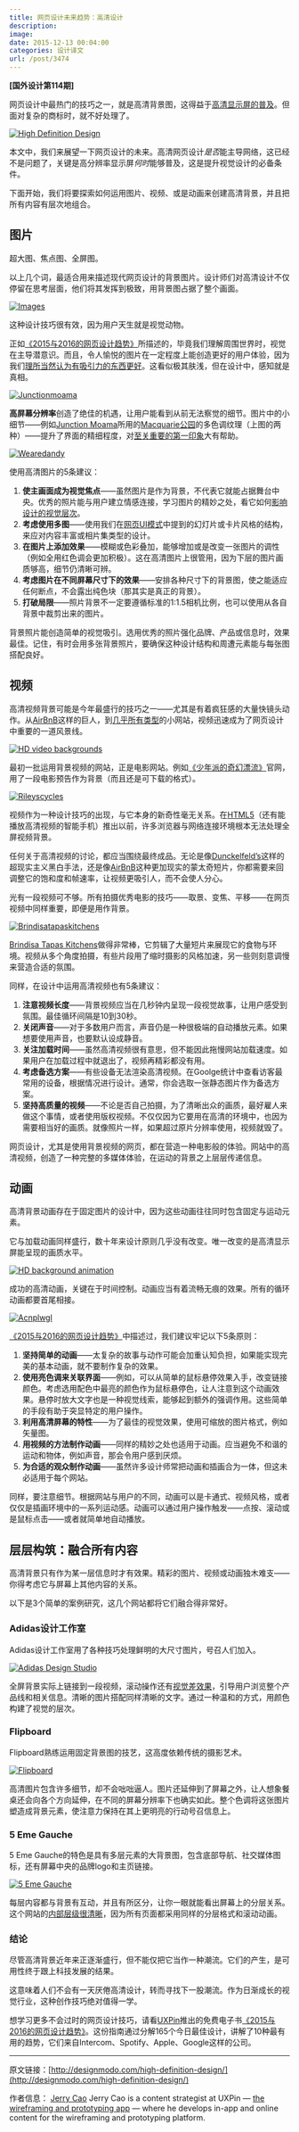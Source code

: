 ```yaml
---
title: 网页设计未来趋势：高清设计
description: 
image: 
date: 2015-12-13 00:04:00
categories: 设计译文
url: /post/3474
---
```


**[国外设计第114期]**

网页设计中最热门的技巧之一，就是高清背景图，这得益于[高清显示屏的普及](http://www.screenresolution.org/)。但面对复杂的商标时，就不好处理了。

[![High Definition Design](http://designmodo.com/wp-content/uploads/2015/12/image00.jpg)](http://www.sbs.com.au/theboat/)

本文中，我们来展望一下网页设计的未来。高清网页设计*是否*能主导网络，这已经不是问题了，关键是高分辨率显示屏*何时*能够普及，这是提升视觉设计的必备条件。

下面开始，我们将要探索如何运用图片、视频、或是动画来创建高清背景，并且把所有内容有层次地组合。

## 图片

超大图、焦点图、全屏图。

以上几个词，最适合用来描述现代网页设计的背景图片。设计师们对高清设计不仅停留在思考层面，他们将其发挥到极致，用背景图占据了整个画面。

[![Images](http://designmodo.com/wp-content/uploads/2015/12/image09.jpg)](http://macquarie-park.com.au/)

这种设计技巧很有效，因为用户天生就是视觉动物。

正如[《2015与2016的网页设计趋势》](http://studio.uxpin.com/ebooks/web-ui-design-trends-2015-2016/)所描述的，毕竟我们理解周围世界时，视觉在主导潜意识。而且，令人愉悦的图片在一定程度上能创造更好的用户体验，因为我们[理所当然认为有吸引力的东西更好](http://www.jnd.org/dn.mss/emotion_design_at.html)。这看似极其肤浅，但在设计中，感知就是真相。

[![Junctionmoama](http://designmodo.com/wp-content/uploads/2015/12/image06.jpg)](http://junctionmoama.com.au/)

**高屏幕分辨率**创造了绝佳的机遇，让用户能看到从前无法察觉的细节。图片中的小细节——例如[Junction Moama](http://junctionmoama.com.au/)所用的[Macquarie公园](http://macquarie-park.com.au/)的多色调纹理（上图的两种）——提升了界面的精细程度，对[至关重要的第一印象](http://www.tandfonline.com/doi/abs/10.1080/01449290500330448)大有帮助。

[![Wearedandy](http://designmodo.com/wp-content/uploads/2015/12/image05.jpg)](http://www.wearedandy.com/)

使用高清图片的5条建议：

1. **使主画面成为视觉焦点**——虽然图片是作为背景，不代表它就能占据舞台中央。优秀的照片能与用户建立情感连接，学习图片的精妙之处，看它如何[影响设计的视觉层次](http://www.smashingmagazine.com/2015/02/27/design-principles-dominance-focal-points-hierarchy/)。
2. **考虑使用多图**——使用我们在[网页UI模式](https://www.uxpin.com/web-design-patterns.html)中提到的幻灯片或卡片风格的结构，来应对内容丰富或相片集类型的设计。
3. **在图片上添加效果**——模糊或色彩叠加，能够增加或是改变一张图片的调性（例如全用红色调会更加积极）。这在高清图片上很管用，因为下层的图片画质够高，细节仍清晰可辨。
4. **考虑图片在不同屏幕尺寸下的效果**——安排各种尺寸下的背景图，使之能适应任何断点，不会露出纯色块（那其实是真正的背景）。
5. **打破局限**——照片背景不一定要遵循标准的1:1.5相机比例，也可以使用从各自背景中裁剪出来的图片。

背景照片能创造简单的视觉吸引。选用优秀的照片强化品牌、产品或信息时，效果最佳。记住，有时会用多张背景照片，要确保这种设计结构和周遭元素能与每张图搭配良好。

## 视频

高清视频背景可能是今年最盛行的技巧之一——尤其是有着疯狂感的大量快镜头动作。从[AirBnB](https://www.airbnb.com/)这样的巨人，到[几乎所有类型](http://www.awwwards.com/websites/video/)的小网站，视频迅速成为了网页设计中重要的一道风景线。

[![HD video backgrounds](http://designmodo.com/wp-content/uploads/2015/12/image07.jpg)](http://www.lifeofpimovie.com/)

最初一批运用背景视频的网站，正是电影网站。例如[《少年派的奇幻漂流》](http://www.lifeofpimovie.com/)官网，用了一段电影预告作为背景（而且还是可下载的格式）。

[![Rileyscycles](http://designmodo.com/wp-content/uploads/2015/12/image08.jpg)](http://www.rileyscycles.co.uk/)

视频作为一种设计技巧的出现，与它本身的新奇性毫无关系。在[HTML5](http://www.1stwebdesigner.com/html5-introduction/)（还有能播放高清视频的智能手机）推出以前，许多浏览器与网络连接环境根本无法处理全屏视频背景。

任何关于高清视频的讨论，都应当围绕最终成品。无论是像[Dunckelfeld’s](http://www.dunckelfeld.de/en/)这样的超现实主义黑白手法，还是像[AirBnB](https://www.airbnb.com/)这种更加现实的蒙太奇短片，你都需要来回调整它的饱和度和帧速率，让视频更吸引人，而不会使人分心。

光有一段视频可不够。所有拍摄优秀电影的技巧——取景、变焦、平移——在网页视频中同样重要，即便是用作背景。

[![Brindisatapaskitchens](http://designmodo.com/wp-content/uploads/2015/12/image11.jpg)](http://www.brindisatapaskitchens.com/)

[Brindisa Tapas Kitchens](http://www.rileyscycles.co.uk/)做得非常棒，它剪辑了大量短片来展现它的食物与环境。视频从多个角度拍摄，有些片段用了缩时摄影的风格加速，另一些则刻意调慢来营造合适的氛围。

同样，在设计中运用高清视频也有5条建议：

1. **注意视频长度**——背景视频应当在几秒钟内呈现一段视觉故事，让用户感受到氛围。最佳循环间隔是10到30秒。
2. **关闭声音**——对于多数用户而言，声音仍是一种很极端的自动播放元素。如果想要使用声音，也要默认设成静音。
3. **关注加载时间**——虽然高清视频很有意思，但不能因此拖慢网站加载速度。如果用户在加载过程中就退出了，视频再精彩都没有用。
4. **考虑备选方案**——有些设备无法渲染高清视频。在Goolge统计中查看访客最常用的设备，根据情况进行设计。通常，你会选取一张静态图片作为备选方案。
5. **坚持高质量的视频**——不论是否自己拍摄，为了清晰出众的画质，最好雇人来做这个事情，或者使用版权视频。不仅仅因为它要用在高清的环境中，也因为需要相当好的画质。就像照片一样，如果超过原片分辨率使用，视频就毁了。

网页设计，尤其是使用背景视频的网页，都在营造一种电影般的体验。网站中的高清视频，创造了一种完整的多媒体体验，在运动的背景之上层层传递信息。

## 动画

高清背景动画存在于固定图片的设计中，因为这些动画往往同时包含固定与运动元素。

它与加载动画同样盛行，数十年来设计原则几乎没有改变。唯一改变的是高清显示屏能呈现的画质水平。

[![HD background animation](http://designmodo.com/wp-content/uploads/2015/12/image02.jpg)](http://madebyfieldwork.com/)

成功的高清动画，关键在于时间控制。动画应当有着流畅无痕的效果。所有的循环动画都要首尾相接。

[![Acnplwgl](http://designmodo.com/wp-content/uploads/2015/12/image01.jpg)](http://www.acnplwgl.com/)

[《2015与2016的网页设计趋势》](http://studio.uxpin.com/ebooks/web-ui-design-trends-2015-2016/)中描述过，我们建议牢记以下5条原则：

1. **坚持简单的动画**——太复杂的故事与动作可能会加重认知负担，如果能实现完美的基本动画，就不要制作复杂的效果。
2. **使用亮色调来关联界面**——例如，可以从简单的鼠标悬停效果入手，改变链接颜色。考虑选用配色中最亮的颜色作为鼠标悬停色，让人注意到这个动画效果。悬停时放大文字也是一种视觉线索，能够起到额外的强调作用。这些简单的手段有助于突显特定的用户操作。
3. **利用高清屏幕的特性**——为了最佳的视觉效果，使用可缩放的图片格式，例如矢量图。
4. **用视频的方法制作动画**——同样的精妙之处也适用于动画。应当避免不和谐的运动和物体，例如声音，那会令用户感到厌烦。
5. **为合适的观众制作动画**——虽然许多设计师常把动画和插画合为一体，但这未必适用于每个网站。

同样，要注意细节。根据网站与用户的不同，动画可以是卡通式、视频风格，或者仅仅是插画环境中的一系列运动感。动画可以通过用户操作触发——点按、滚动或是鼠标点击——或者就简单地自动播放。

## 层层构筑：融合所有内容

高清背景只有作为某一层信息时才有效果。精彩的图片、视频或动画独木难支——你得考虑它与屏幕上其他内容的关系。

以下是3个简单的案例研究，这几个网站都将它们融合得非常好。

### Adidas设计工作室

Adidas设计工作室用了各种技巧处理鲜明的大尺寸图片，号召人们加入。

[![Adidas Design Studio](http://designmodo.com/wp-content/uploads/2015/12/image04.jpg)](http://www.adidasdesignstudios.com/)

全屏背景实际上链接到一段视频，滚动操作还有[视觉差效果](http://webdesign.tutsplus.com/categories/parallax-scrolling)，引导用户浏览整个产品线和相关信息。清晰的图片搭配同样清晰的文字。通过一种温和的方式，用颜色构建了视觉的层次。

### Flipboard

Flipboard熟练运用固定背景图的技艺，这高度依赖传统的摄影艺术。

[![Flipboard](http://designmodo.com/wp-content/uploads/2015/12/image03.jpg)](https://flipboard.com/)

高清图片包含许多细节，却不会咄咄逼人。图片还延伸到了屏幕之外，让人想象餐桌还会向各个方向延伸，在不同的屏幕分辨率下也确实如此。整个色调将这张图片塑造成背景元素，使注意力保持在其上更明亮的行动号召信息上。

### 5 Eme Gauche

5 Eme Gauche的特色是具有多层元素的大背景图，包含底部导航、社交媒体图标，还有屏幕中央的品牌logo和主页链接。

[![5 Eme Gauche](http://designmodo.com/wp-content/uploads/2015/12/image10.jpg)](http://www.5emegauche.com/)

每层内容都与背景有互动，并且有所区分，让你一眼就能看出屏幕上的分层关系。这个网站的[内部层级很清晰](https://www.uxpin.com/consistency-ui-design-creativity.html)，因为所有页面都采用同样的分层格式和滚动动画。

### 结论

尽管高清背景近年来正逐渐盛行，但不能仅把它当作一种潮流。它们的产生，是可用性终于跟上科技发展的结果。

这意味着人们不会有一天厌倦高清设计，转而寻找下一股潮流。作为日渐成长的视觉行业，这种创作技巧绝对值得一学。

想学习更多不会过时的网页设计技巧，请看[UXPin](https://www.uxpin.com/)推出的免费电子书[《2015与2016的网页设计趋势》](http://studio.uxpin.com/ebooks/web-ui-design-trends-2015-2016/)。这份指南通过分解165个今日最佳设计，讲解了10种最有用的趋势，它们来自Intercom、Spotify、Apple、Google这样的公司。

---

原文链接：[http://designmodo.com/high-definition-design/](http://designmodo.com/high-definition-design/)

作者信息：
[Jerry Cao](http://designmodo.com/author/jerrycao/)
Jerry Cao is a content strategist at UXPin — [the wireframing and prototyping app](http://www.uxpin.com/) — where he develops in-app and online content for the wireframing and prototyping platform.